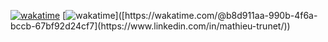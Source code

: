[![wakatime](https://wakatime.com/badge/user/b8d911aa-990b-4f6a-bccb-67bf92d24cf7.svg)](https://wakatime.com/@b8d911aa-990b-4f6a-bccb-67bf92d24cf7)
[![wakatime]([https://wakatime.com/badge/user/b8d911aa-990b-4f6a-bccb-67bf92d24cf7.svg](https://upload.wikimedia.org/wikipedia/commons/thumb/8/81/LinkedIn_icon.svg/1200px-LinkedIn_icon.svg.png))]([https://wakatime.com/@b8d911aa-990b-4f6a-bccb-67bf92d24cf7](https://www.linkedin.com/in/mathieu-trunet/))
